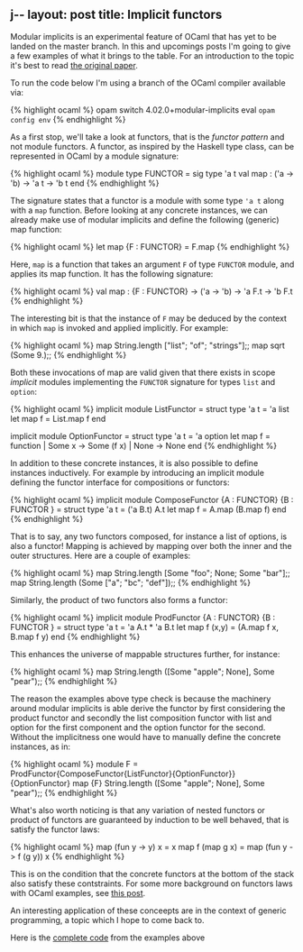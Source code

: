 j--
layout: post
title: Implicit functors
---
Modular implicits is an experimental feature of OCaml that has yet to be landed
on the master branch. In this and upcomings posts I'm going to give a few
examples of what it brings to the table. For an introduction to the topic it's
best to read [the original
paper](https://www.cl.cam.ac.uk/~jdy22/papers/modular-implicits.pdf).

To run the code below I'm using a branch of the OCaml compiler available via:

{% highlight ocaml %}
opam switch 4.02.0+modular-implicits
eval `opam config env`
{% endhighlight %}

As a first stop, we'll take a look at functors, that is the *functor pattern*
and not module functors. A functor, as inspired by the Haskell type class,
can be represented in OCaml by a module signature:

{% highlight ocaml %}
module type FUNCTOR = sig
  type 'a t
  val map : ('a -> 'b) -> 'a t -> 'b t
end
{% endhighlight %}

The signature states that a functor is a module with some type `'a t` along
with a `map` function. Before looking at any concrete instances, we can already
make use of modular implicits and define the following (generic) map function:

{% highlight ocaml %}
let map {F : FUNCTOR} = F.map
{% endhighlight %}

Here, `map` is a function that takes an argument `F` of type `FUNCTOR` module, and
applies its map function. It has the following signature:

{% highlight ocaml %}
val map : {F : FUNCTOR} -> ('a -> 'b) -> 'a F.t -> 'b F.t
{% endhighlight %}

The interesting bit is that the instance of `F` may be deduced
by the context in which `map` is invoked and applied implicitly. 
For example:

{% highlight ocaml %}
map String.length ["list"; "of"; "strings"];;
map sqrt (Some 9.);;
{% endhighlight %}

Both these invocations of map are valid given that there exists in scope *implicit*
modules implementing the `FUNCTOR` signature for types `list` and `option`:

{% highlight ocaml %}
implicit module ListFunctor = struct
  type 'a t = 'a list
  let map f = List.map f
end

implicit module OptionFunctor = struct
  type 'a t = 'a option
  let map f = function
    | Some x  -> Some (f x)
    | None    -> None
end
{% endhighlight %}

In addition to these concrete instances, it is also possible to define
instances inductively. For example by introducing an implicit module
defining the functor interface for compositions or functors:


{% highlight ocaml %}
implicit module ComposeFunctor {A : FUNCTOR} {B : FUNCTOR } = struct
  type 'a t = ('a B.t) A.t
  let map f = A.map (B.map f)
end
{% endhighlight %}

That is to say, any two functors composed, for instance a list of options, is also
a functor! Mapping is achieved by mapping over both the inner and the outer
structures. Here are a couple of examples:

{% highlight ocaml %}
map String.length [Some "foo"; None; Some "bar"];;
map String.length (Some ["a"; "bc"; "def"]);;
{% endhighlight %}

Similarly, the product of two functors also forms a functor:

{% highlight ocaml %}
implicit module ProdFunctor {A : FUNCTOR} {B : FUNCTOR } = struct
  type 'a t = 'a A.t * 'a B.t
  let map f (x,y) = (A.map f x, B.map f y)
end
{% endhighlight %}

This enhances the universe of mappable structures further, for instance:

{% highlight ocaml %}
map String.length ([Some "apple"; None], Some "pear");;
{% endhighlight %}

The reason the examples above type check is because the machinery around
modular implicits is able derive the functor by first considering
the product functor and secondly the list composition functor with
list and option for the first component and the option functor for the second.
Without the implicitness one would have to manually define the concrete instances,
as in:


{% highlight ocaml %}
module F = ProdFunctor{ComposeFunctor{ListFunctor}{OptionFunctor}}{OptionFunctor}
map {F} String.length ([Some "apple"; None], Some "pear");;
{% endhighlight %}

What's also worth noticing is that any variation of nested functors or product
of functors are guaranteed by induction to be well behaved, that is satisfy the functor laws:

{% highlight ocaml %}
map (fun y -> y) x  =  x
map f (map g x)     = map (fun y -> f (g y)) x
{% endhighlight %}

This is on the condition that the concrete functors at the bottom of the stack 
also satisfy these contstraints. For some more background on functors laws
with OCaml examples, see [this post](blog.shaynefletcher.org/2017/05/more-type-classes-in-ocaml.html).

An interesting application of these conceepts are in the context of generic
programming, a topic which I hope to come back to. 

Here is the [complete code](https://gist.github.com/jobjo/41cf3d9d9d5674db32f40afdbf29df18) from the examples above
